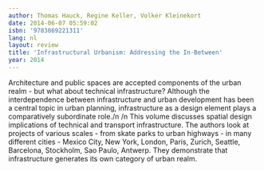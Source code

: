 ```yaml
---
author: Thomas Hauck, Regine Keller, Volker Kleinekort
date: 2014-06-07 05:59:02
isbn: '9783869221311'
lang: nl
layout: review
title: 'Infrastructural Urbanism: Addressing the In-Between'
year: 2014
---
```

Architecture and public spaces are accepted components of the urban realm - but what about technical infrastructure? Although the interdependence between infrastructure and urban development has been a central topic in urban planning, infrastructure as a design element plays a comparatively subordinate role./n /n This volume discusses spatial design implications of technical and transport infrastructure. The authors look at projects of various scales - from skate parks to urban highways - in many different cities - Mexico City, New York, London, Paris, Zurich, Seattle, Barcelona, Stockholm, Sao Paulo, Antwerp. They demonstrate that infrastructure generates its own category of urban realm.
